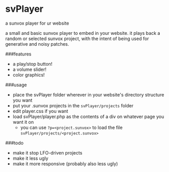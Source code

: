 # svPlayer
a sunvox player for ur website

a small and basic sunvox player to embed in your website. it plays back a random or selected sunvox project, with the intent of being used for generative and noisy patches.

###features
- a play/stop button!
- a volume slider!
- color graphics!

###usage
+ place the svPlayer folder wherever in your website's directory structure you want
+ put your .sunvox projects in the `svPlayer/projects` folder
+ edit player.css if you want
+ load svPlayer/player.php as the contents of a div on whatever page you want it on
  + you can use `?p=<project.sunvox>` to load the file `svPlayer/projects/<project.sunvox>`

###todo
* make it stop LFO-driven projects
* make it less ugly
* make it more responsive (probably also less ugly)
